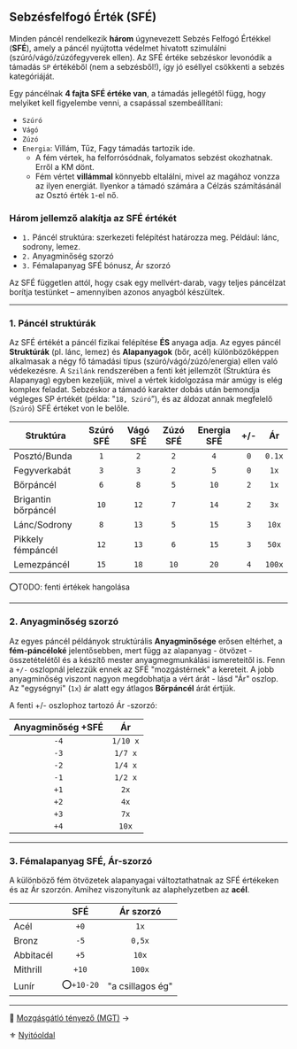 ## Sebzésfelfogó Érték (SFÉ)

Minden páncél rendelkezik **három** úgynevezett Sebzés Felfogó Értékkel (**SFÉ**), amely a páncél nyújtotta védelmet hivatott szimulálni (szúró/vágó/zúzófegyverek ellen). Az SFÉ értéke sebzéskor levonódik a támadás `SP` értékéből (nem a sebzésből!), így jó eséllyel csökkenti a sebzés kategóriáját.

Egy páncélnak **4 fajta SFÉ értéke van**, a támadás jellegétől függ, hogy melyiket kell figyelembe venni, a csapással szembeállítani:

- `Szúró`
- `Vágó`
- `Zúzó`
- `Energia`: Villám, Tűz, Fagy támadás tartozik ide.
 	- A fém vértek, ha felforrósódnak, folyamatos sebzést okozhatnak. Erről a KM dönt.
 	- Fém vértet **villámmal** könnyebb eltalálni, mivel az magához vonzza az ilyen energiát. Ilyenkor a támadó számára a Célzás számításánál az Osztó érték `1`-el nő.


### Három jellemző alakítja az SFÉ értékét

- `1.` Páncél struktúra: szerkezeti felépítést határozza meg. Például: lánc, sodrony, lemez.
- `2.` Anyagminőség szorzó
- `3.` Fémalapanyag SFÉ bónusz, Ár szorzó

Az SFÉ független attól, hogy csak egy mellvért-darab, vagy teljes páncélzat borítja testünket – amennyiben azonos anyagból készültek.

---
### 1. Páncél struktúrák

Az SFÉ értékét a páncél fizikai felépítése **ÉS** anyaga adja. Az egyes páncél **Struktúrák** (pl. lánc, lemez) és **Alapanyagok** (bőr, acél) különbözőképpen alkalmasak a négy fő támadási típus (szúró/vágó/zúzó/energia) ellen való védekezésre. A `Szilánk` rendszerében a fenti két jellemzőt (Struktúra és Alapanyag) egyben kezeljük, mivel a vértek kidolgozása már amúgy is elég komplex feladat.
Sebzéskor a támadó karakter dobás után bemondja végleges SP értékét (példa: "`18, Szúró`”), és az áldozat annak megfelelő (`Szúró`) SFÉ értéket von le belőle.

| **Struktúra**       | **Szúró SFÉ** | **Vágó SFÉ** | **Zúzó SFÉ** | Energia SFÉ | +/- | **Ár** |
| ------------------- | :-----------: | :----------: | :----------: | :---------: | :-: | :----: |
| Posztó/Bunda        |      `1`      |     `2`      |     `2`      |     `4`     | `0` | `0.1x` |
| Fegyverkabát        |      `3`      |     `3`      |     `2`      |     `5`     | `0` |  `1x`  |
| Bőrpáncél           |      `6`      |     `8`      |     `5`      |    `10`     | `2` |  `1x`  |
| Brigantin bőrpáncél |     `10`      |     `12`     |     `7`      |    `14`     | `2` |  `3x`  |
| Lánc/Sodrony        |      `8`      |     `13`     |     `5`      |    `15`     | `3` | `10x`  |
| Pikkely fémpáncél   |     `12`      |     `13`     |     `6`      |    `15`     | `3` | `50x`  |
| Lemezpáncél         |     `15`      |     `18`     |     `10`     |    `20`     | `4` | `100x` |

⭕TODO: fenti értékek hangolása

---
### 2. Anyagminőség szorzó

Az egyes páncél példányok struktúrális **Anyagminősége** erősen eltérhet, a **fém-páncéloké** jelentősebben, mert függ az alapanyag - ötvözet - összetételétől és a készítő mester anyagmegmunkálási ismereteitől is. Fenn a `+/-` oszlopnál jelezzük ennek az SFÉ "mozgástérnek" a kereteit. A jobb anyagminőség viszont nagyon megdobhatja a vért árát - lásd "Ár" oszlop. Az "egységnyi" (`1x`) ár alatt egy átlagos **Bőrpáncél** árát értjük.

A fenti +/- oszlophoz tartozó Ár -szorzó:

| Anyagminőség +SFÉ |    Ár    |
| :---------------: | :------: |
|       `-4`        | `1/10 x` |
|       `-3`        | `1/7 x`  |
|       `-2`        | `1/4 x`  |
|       `-1`        | `1/2 x`  |
|       `+1`        |   `2x`   |
|       `+2`        |   `4x`   |
|       `+3`        |   `7x`   |
|       `+4`        |  `10x`   |

---
### 3. Fémalapanyag SFÉ, Ár-szorzó

A különböző fém ötvözetek alapanyagai változtathatnak az SFÉ értékeken és az Ár szorzón. Amihez viszonyítunk az alaphelyzetben az **acél**.

|           |    SFÉ    |    Ár szorzó     |
| --------- | :-------: | :--------------: |
| Acél      |   `+0`    |       `1x`       |
| Bronz     |   `-5`    |      `0,5x`      |
| Abbitacél |   `+5`    |      `10x`       |
| Mithrill  |   `+10`   |      `100x`      |
| Lunír     | ⭕`+10-20` | "a csillagos ég" |

---

🔗 [Mozgásgátló tényező (MGT)](069_03_MGT.md) →

⚜️ [Nyitóoldal](start.md#6-harcrendszer-%EF%B8%8F)
